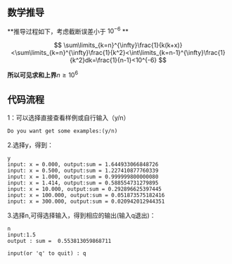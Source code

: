 ## 数学推导

**推导过程如下，考虑截断误差小于 $10^{-6}$ **

$$
\sum\limits_{k=n}^{\infty}\frac{1}{k(k+x)}<\sum\limits_{k=n}^{\infty}\frac{1}{k^2}<\int\limits_{k=n-1}^{\infty}\frac{1}{k^2}dk=\frac{1}{n-1}<10^{-6}
$$

**所以可见求和上界**$n \geq 10^6$



## 代码流程

1：可以选择直接查看样例或自行输入（y/n）

```shell
Do you want get some examples:(y/n)
```

2.选择y，得到：

```shell
y
input: x = 0.000, output:sum = 1.644933066848726
input: x = 0.500, output:sum = 1.227410877760339
input: x = 1.000, output:sum = 0.999999800000080
input: x = 1.414, output:sum = 0.588554731279895
input: x = 10.000, output:sum = 0.292896625397445
input: x = 100.000, output:sum = 0.051873575182416
input: x = 300.000, output:sum = 0.020942012944351
```

3.选择n,可得选择输入，得到相应的输出(输入q退出)：

```shell
n
input:1.5
output : sum =  0.553813059868711

input(or 'q' to quit) : q
```

